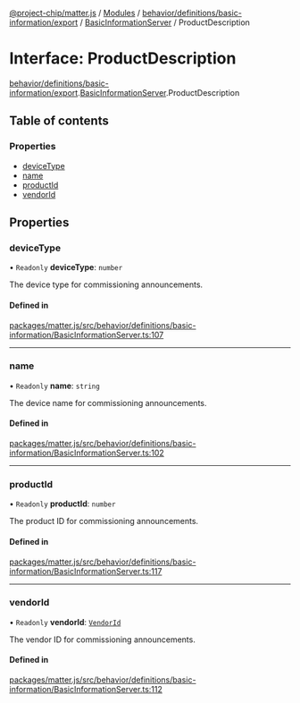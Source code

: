 [@project-chip/matter.js](../README.md) / [Modules](../modules.md) / [behavior/definitions/basic-information/export](../modules/behavior_definitions_basic_information_export.md) / [BasicInformationServer](../modules/behavior_definitions_basic_information_export.BasicInformationServer.md) / ProductDescription

# Interface: ProductDescription

[behavior/definitions/basic-information/export](../modules/behavior_definitions_basic_information_export.md).[BasicInformationServer](../modules/behavior_definitions_basic_information_export.BasicInformationServer.md).ProductDescription

## Table of contents

### Properties

- [deviceType](behavior_definitions_basic_information_export.BasicInformationServer.ProductDescription.md#devicetype)
- [name](behavior_definitions_basic_information_export.BasicInformationServer.ProductDescription.md#name)
- [productId](behavior_definitions_basic_information_export.BasicInformationServer.ProductDescription.md#productid)
- [vendorId](behavior_definitions_basic_information_export.BasicInformationServer.ProductDescription.md#vendorid)

## Properties

### deviceType

• `Readonly` **deviceType**: `number`

The device type for commissioning announcements.

#### Defined in

[packages/matter.js/src/behavior/definitions/basic-information/BasicInformationServer.ts:107](https://github.com/project-chip/matter.js/blob/5f71eedebdb9fa54338bde320c311bb359b7455d/packages/matter.js/src/behavior/definitions/basic-information/BasicInformationServer.ts#L107)

___

### name

• `Readonly` **name**: `string`

The device name for commissioning announcements.

#### Defined in

[packages/matter.js/src/behavior/definitions/basic-information/BasicInformationServer.ts:102](https://github.com/project-chip/matter.js/blob/5f71eedebdb9fa54338bde320c311bb359b7455d/packages/matter.js/src/behavior/definitions/basic-information/BasicInformationServer.ts#L102)

___

### productId

• `Readonly` **productId**: `number`

The product ID for commissioning announcements.

#### Defined in

[packages/matter.js/src/behavior/definitions/basic-information/BasicInformationServer.ts:117](https://github.com/project-chip/matter.js/blob/5f71eedebdb9fa54338bde320c311bb359b7455d/packages/matter.js/src/behavior/definitions/basic-information/BasicInformationServer.ts#L117)

___

### vendorId

• `Readonly` **vendorId**: [`VendorId`](../modules/datatype_export.md#vendorid)

The vendor ID for commissioning announcements.

#### Defined in

[packages/matter.js/src/behavior/definitions/basic-information/BasicInformationServer.ts:112](https://github.com/project-chip/matter.js/blob/5f71eedebdb9fa54338bde320c311bb359b7455d/packages/matter.js/src/behavior/definitions/basic-information/BasicInformationServer.ts#L112)
